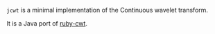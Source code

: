 `jcwt` is a minimal implementation of the Continuous wavelet transform.

It is a Java port of [ruby-cwt](https://github.com/nishi-takao/ruby-cwt).
